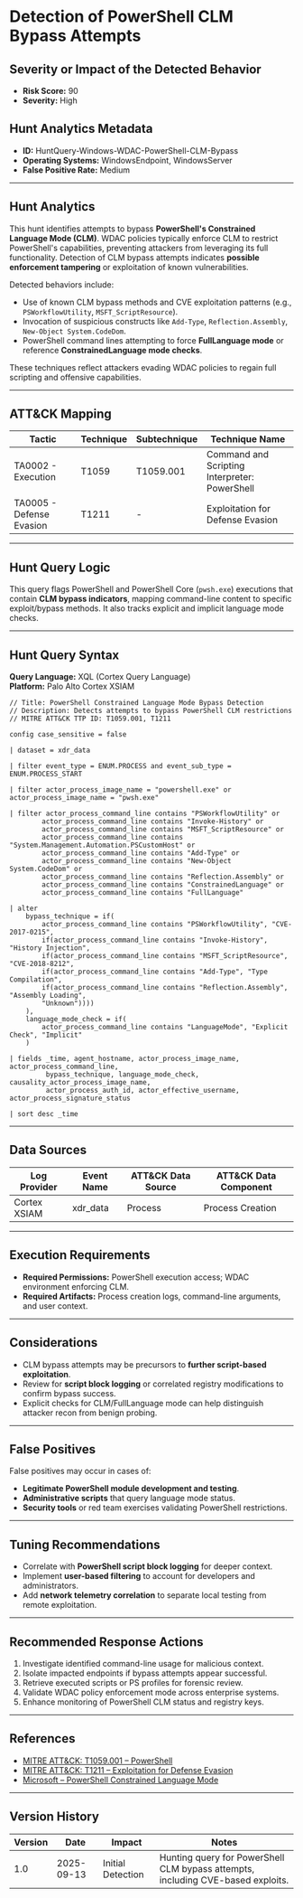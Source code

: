 # Detection of PowerShell CLM Bypass Attempts

## Severity or Impact of the Detected Behavior
- **Risk Score:** 90
- **Severity:** High

## Hunt Analytics Metadata

- **ID:** HuntQuery-Windows-WDAC-PowerShell-CLM-Bypass
- **Operating Systems:** WindowsEndpoint, WindowsServer
- **False Positive Rate:** Medium

---

## Hunt Analytics

This hunt identifies attempts to bypass **PowerShell's Constrained Language Mode (CLM)**. WDAC policies typically enforce CLM to restrict PowerShell's capabilities, preventing attackers from leveraging its full functionality. Detection of CLM bypass attempts indicates **possible enforcement tampering** or exploitation of known vulnerabilities.

Detected behaviors include:

- Use of known CLM bypass methods and CVE exploitation patterns (e.g., `PSWorkflowUtility`, `MSFT_ScriptResource`).  
- Invocation of suspicious constructs like `Add-Type`, `Reflection.Assembly`, `New-Object System.CodeDom`.  
- PowerShell command lines attempting to force **FullLanguage mode** or reference **ConstrainedLanguage mode checks**.  

These techniques reflect attackers evading WDAC policies to regain full scripting and offensive capabilities.

---

## ATT&CK Mapping

| Tactic                  | Technique   | Subtechnique | Technique Name                                   |
|-------------------------|-------------|--------------|-------------------------------------------------|
| TA0002 - Execution      | T1059       | T1059.001    | Command and Scripting Interpreter: PowerShell   |
| TA0005 - Defense Evasion| T1211       | -            | Exploitation for Defense Evasion                |

---

## Hunt Query Logic

This query flags PowerShell and PowerShell Core (`pwsh.exe`) executions that contain **CLM bypass indicators**, mapping command-line content to specific exploit/bypass methods. It also tracks explicit and implicit language mode checks.

---

## Hunt Query Syntax

**Query Language:** XQL (Cortex Query Language)  
**Platform:** Palo Alto Cortex XSIAM  

```xql
// Title: PowerShell Constrained Language Mode Bypass Detection 
// Description: Detects attempts to bypass PowerShell CLM restrictions 
// MITRE ATT&CK TTP ID: T1059.001, T1211

config case_sensitive = false  

| dataset = xdr_data  

| filter event_type = ENUM.PROCESS and event_sub_type = ENUM.PROCESS_START  

| filter actor_process_image_name = "powershell.exe" or actor_process_image_name = "pwsh.exe"  

| filter actor_process_command_line contains "PSWorkflowUtility" or  
        actor_process_command_line contains "Invoke-History" or  
        actor_process_command_line contains "MSFT_ScriptResource" or  
        actor_process_command_line contains "System.Management.Automation.PSCustomHost" or  
        actor_process_command_line contains "Add-Type" or  
        actor_process_command_line contains "New-Object System.CodeDom" or  
        actor_process_command_line contains "Reflection.Assembly" or  
        actor_process_command_line contains "ConstrainedLanguage" or  
        actor_process_command_line contains "FullLanguage"  

| alter   
    bypass_technique = if( 
        actor_process_command_line contains "PSWorkflowUtility", "CVE-2017-0215", 
        if(actor_process_command_line contains "Invoke-History", "History Injection", 
        if(actor_process_command_line contains "MSFT_ScriptResource", "CVE-2018-8212", 
        if(actor_process_command_line contains "Add-Type", "Type Compilation", 
        if(actor_process_command_line contains "Reflection.Assembly", "Assembly Loading", 
        "Unknown")))) 
    ),  
    language_mode_check = if(  
        actor_process_command_line contains "LanguageMode", "Explicit Check", "Implicit"  
    )  

| fields _time, agent_hostname, actor_process_image_name, actor_process_command_line,  
         bypass_technique, language_mode_check, causality_actor_process_image_name,  
         actor_process_auth_id, actor_effective_username, actor_process_signature_status  

| sort desc _time  
```

---

## Data Sources

| Log Provider | Event Name       | ATT&CK Data Source  | ATT&CK Data Component  |
|--------------|------------------|---------------------|------------------------|
| Cortex XSIAM |    xdr_data      | Process             | Process Creation       |

---

## Execution Requirements

- **Required Permissions:** PowerShell execution access; WDAC environment enforcing CLM.  
- **Required Artifacts:** Process creation logs, command-line arguments, and user context.  

---

## Considerations

- CLM bypass attempts may be precursors to **further script-based exploitation**.  
- Review for **script block logging** or correlated registry modifications to confirm bypass success.  
- Explicit checks for CLM/FullLanguage mode can help distinguish attacker recon from benign probing.  

---

## False Positives

False positives may occur in cases of:  
- **Legitimate PowerShell module development and testing**.  
- **Administrative scripts** that query language mode status.  
- **Security tools** or red team exercises validating PowerShell restrictions.  

---

## Tuning Recommendations

- Correlate with **PowerShell script block logging** for deeper context.  
- Implement **user-based filtering** to account for developers and administrators.  
- Add **network telemetry correlation** to separate local testing from remote exploitation.  

---

## Recommended Response Actions

1. Investigate identified command-line usage for malicious context.  
2. Isolate impacted endpoints if bypass attempts appear successful.  
3. Retrieve executed scripts or PS profiles for forensic review.  
4. Validate WDAC policy enforcement mode across enterprise systems.  
5. Enhance monitoring of PowerShell CLM status and registry keys.  

---

## References

- [MITRE ATT&CK: T1059.001 – PowerShell](https://attack.mitre.org/techniques/T1059/001/)  
- [MITRE ATT&CK: T1211 – Exploitation for Defense Evasion](https://attack.mitre.org/techniques/T1211/)  
- [Microsoft – PowerShell Constrained Language Mode](https://learn.microsoft.com/en-us/powershell/module/microsoft.powershell.core/about/about_language_modes)  

---

## Version History

| Version | Date       | Impact            | Notes                                                                 |
|---------|------------|-------------------|-----------------------------------------------------------------------|
| 1.0     | 2025-09-13 | Initial Detection | Hunting query for PowerShell CLM bypass attempts, including CVE-based exploits. |
